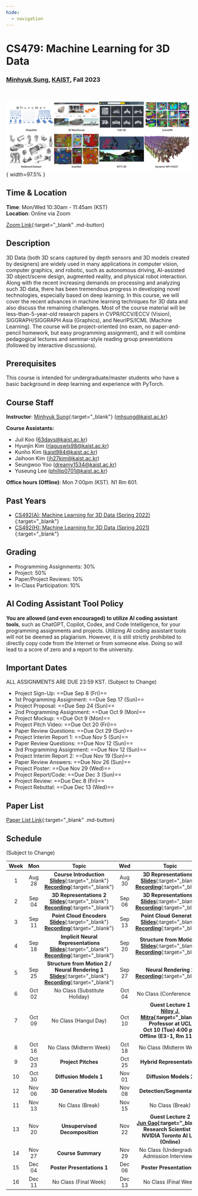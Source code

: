 ```yaml
---
hide:
  - navigation
---
```


# CS479: Machine Learning for 3D Data

<h3><b>
<a href="http://mhsung.github.io/" target="_blank">Minhyuk Sung</a>, <a href="https://www.kaist.ac.kr/" target="_blank">KAIST</a>, Fall 2023
</b></h3>
<br />

![Teaser](assets/teaser.png){ width=97.5% }


## Time & Location
**Time**: Mon/Wed 10:30am - 11:45am (KST)   
**Location**: Online via Zoom

[Zoom Link](https://kaist.zoom.us/j/85920030773){:target="_blank" .md-button}


## Description
3D Data (both 3D scans captured by depth sensors and 3D models created by designers) are widely used in many applications in computer vision, computer graphics, and robotic, such as autonomous driving, AI-assisted 3D object/scene design, augmented reality, and physical robot interaction. Along with the recent increasing demands on processing and analyzing such 3D data, there has been tremendous progress in developing novel technologies, especially based on deep learning. In this course, we will cover the recent advances in machine learning techniques for 3D data and also discuss the remaining challenges. Most of the course material will be less-than-5-year-old research papers in CVPR/ICCV/ECCV (Vision), SIGGRAPH/SIGGRAPH Asia (Graphics), and NeurIPS/ICML (Machine Learning). The course will be project-oriented (no exam, no paper-and-pencil homework, but easy programming assignment), and it will combine pedagogical lectures and seminar-style reading group presentations (followed by interactive discussions). 


## Prerequisites
This course is intended for undergraduate/master students who have a basic background in deep learning and experience with PyTorch.


## Course Staff
**Instructor**: [Minhyuk Sung](https://mhsung.github.io/){:target="_blank"} ([mhsung@kaist.ac.kr](mailto:mhsung@kaist.ac.kr))

**Course Assistants:**

- Juil Koo ([63days@kaist.ac.kr](mailto:63days@kaist.ac.kr))
- Hyunjin Kim ([rlaguswls98@kaist.ac.kr](mailto:rlaguswls98@kaist.ac.kr))
- Kunho Kim ([kaist984@kaist.ac.kr](mailto:kaist984@kaist.ac.kr))
- Jaihoon Kim ([jh27kim@kaist.ac.kr](mailto:jh27kim@kaist.ac.kr))
- Seungwoo Yoo ([dreamy1534@kaist.ac.kr](mailto:dreamy1534@kaist.ac.kr))
- Yuseung Lee ([phillip0701@kaist.ac.kr](mailto:phillip0701@kaist.ac.kr))

**Office hours (Offline)**: Mon 7:00pm (KST). N1 Rm 601.


## Past Years
- [CS492(A): Machine Learning for 3D Data (Spring 2022)](https://mhsung.github.io/kaist-cs492a-spring-2022/){:target="_blank"}
- [CS492(H): Machine Learning for 3D Data (Spring 2021)](https://mhsung.github.io/courses/kaist-cs492h-spring-2021/){:target="_blank"}


## Grading
- Programming Assignments: 30%
- Project: 50%
- Paper/Project Reviews: 10%
- In-Class Participation: 10%



## AI Coding Assistant Tool Policy
**You are allowed (and even encouraged) to utilize AI coding assistant tools**, such as ChatGPT, Copilot, Codex, and Code Intelligence, for your programming assignments and projects. Utilizing AI coding assistant tools will not be deemed as plagiarism. However, it is still strictly prohibited to directly copy code from the Internet or from someone else. Doing so will lead to a score of zero and a report to the university.


## Important Dates
ALL ASSIGNMENTS ARE DUE 23:59 KST.
(Subject to Change)

- Project Sign-Up: ==Due Sep 8 (Fri)==
- 1st Programming Assignment: ==Due Sep 17 (Sun)==
- Project Proposal: ==Due Sep 24 (Sun)==
- 2nd Programming Assignment: ==Due Oct 9 (Mon)==
- Project Mockup: ==Due Oct 9 (Mon)==
- Project Pitch Video: ==Due Oct 20 (Fri)==
- Paper Review Questions: ==Due Oct 29 (Sun)==
- Project Interim Report 1: ==Due Nov 5 (Sun)==
- Paper Review Questions: ==Due Nov 12 (Sun)==
- 3rd Programming Assignment: ==Due Nov 12 (Sun)==
- Project Interim Report 2: ==Due Nov 19 (Sun)==
- Paper Review Answers: ==Due Nov 26 (Sun)==
- Project Poster: ==Due Nov 29 (Wed)==
- Project Report/Code: ==Due Dec 3 (Sun)==
- Project Review: ==Due Dec 8 (Fri)==
- Project Rebuttal: ==Due Dec 13 (Wed)==


## Paper List
[Paper List Link]({{links.paper_list}}){:target="_blank" .md-button}


## Schedule
(Subject to Change) 

| Week | Mon | Topic | Wed | Topic |
| :----: | :----: | :----: | :----: | :----: |
| 1  | Aug 28 | **Course Introduction**<br>[**Slides**]({{links.lec01}}){:target="_blank"}<br>[**Recording**]({{links.rec01}}){:target="_blank"} | Aug 30 | **3D Representations 1**<br>[**Slides**]({{links.lec02}}){:target="_blank"}<br>[**Recording**]({{links.rec02}}){:target="_blank"} |
| 2  | Sep 04 | **3D Representations 2**<br>[**Slides**]({{links.lec03}}){:target="_blank"}<br>[**Recording**]({{links.rec03}}){:target="_blank"} | Sep 06 | **3D Representations 3**<br>[**Slides**]({{links.lec04}}){:target="_blank"}<br>[**Recording**]({{links.rec04}}){:target="_blank"} |
| 3  | Sep 11 | **Point Cloud Encoders**<br>[**Slides**]({{links.lec05}}){:target="_blank"}<br>[**Recording**]({{links.rec05}}){:target="_blank"} | Sep 13 | **Point Cloud Generation**<br>[**Slides**]({{links.lec06}}){:target="_blank"}<br>[**Recording**]({{links.rec06}}){:target="_blank"} |
| 4  | Sep 18 | **Implicit Neural Representations**<br>[**Slides**]({{links.lec07}}){:target="_blank"}<br>[**Recording**]({{links.rec07}}){:target="_blank"} | Sep 20 | **Structure from Motion 1**<br>[**Slides**]({{links.lec08}}){:target="_blank"}<br>[**Recording**]({{links.rec08}}){:target="_blank"} |
| 5  | Sep 25 | **Structure from Motion 2 /<br>Neural Rendering 1**<br>[**Slides**]({{links.lec09}}){:target="_blank"}<br>[**Recording**]({{links.rec09}}){:target="_blank"} | Sep 27 | **Neural Rendering 2**<br>[**Recording**]({{links.rec10}}){:target="_blank"} |
| 6  | Oct 02 | No Class (Substitute Holiday)  | Oct 04 | No Class (Conference Trip) |
| 7  | Oct 09 | No Class (Hangul Day) | Oct 10 | **Guest Lecture 1<br>[Niloy J. Mitra](guest-lecture-niloy-mitra/){:target="_blank"}<br>Professor at UCL<br>Oct 10 (Tue) 4:00 pm<br>Offline (E3-1, Rm 1101)** |
| 8  | Oct 16 | No Class (Midterm Week) | Oct 18 | No Class (Midterm Week) |
| 9  | Oct 23 | **Project Pitches** | Oct 25 | **Hybrid Representations** |
| 10 | Oct 30 | **Diffusion Models 1** | Nov 01 | **Diffusion Models 2** |
| 12 | Nov 06 | **3D Generative Models** | Nov 08 | **Detection/Segmentation** |
| 11 | Nov 13 | No Class (Break) | Nov 15 | No Class (Break) |
| 13 | Nov 20 | **Unsupervised Decomposition** | Nov 22 | **Guest Lecture 2<br>[Jun Gao](https://www.cs.toronto.edu/~jungao/){:target="_blank"}<br>Research Scientist at<br>NVIDIA Toronto AI Lab<br>(Online)** |
| 14 | Nov 27 | **Course Summary** | Nov 29 | No Class (Undergraduate Admission Interviews) |
| 15 | Dec 04 | **Poster Presentations 1** | Dec 06 | **Poster Presentations 2** |
| 16 | Dec 11 | No Class (Final Week) | Dec 13 | No Class (Final Week) |




